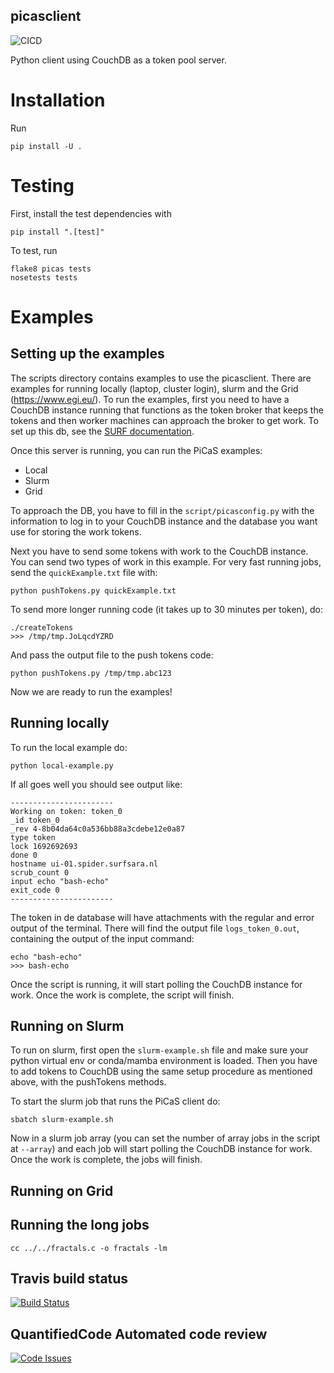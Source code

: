 picasclient
-----------

![CICD](https://github.com/sara-nl/picasclient/actions/workflows/python-app.yml/badge.svg)

Python client using CouchDB as a token pool server.

Installation
============

Run
```
pip install -U .
```

Testing
=======

First, install the test dependencies with 
```
pip install ".[test]"
```
To test, run
```
flake8 picas tests
nosetests tests
```

Examples
========

## Setting up the examples

The scripts directory contains examples to use the picasclient. There are examples for running locally (laptop, cluster login), slurm and the Grid (https://www.egi.eu/). 
To run the examples, first you need to have a CouchDB instance running that functions as the token broker that keeps the tokens and then worker machines can approach the broker to get work. To set up this db, see the [SURF documentation](https://doc.grid.surfsara.nl/en/latest/Pages/Practices/picas/picas_overview.html#picas-server-1).

Once this server is running, you can run the PiCaS examples:
 - Local
 - Slurm
 - Grid

To approach the DB, you have to fill in the `script/picasconfig.py` with the information to log in to your CouchDB instance and the database you want use for storing the work tokens.

Next you have to send some tokens with work to the CouchDB instance. You can send two types of work in this example. For very fast running jobs, send the `quickExample.txt` file with:

```
python pushTokens.py quickExample.txt
```

To send more longer running code (it takes up to 30 minutes per token), do:

```
./createTokens
>>> /tmp/tmp.JoLqcdYZRD
```

And pass the output file to the push tokens code:

```
python pushTokens.py /tmp/tmp.abc123
```

Now we are ready to run the examples!

## Running locally

To run the local example do:

```
python local-example.py
```

If all goes well you should see output like:

```
-----------------------
Working on token: token_0
_id token_0
_rev 4-8b04da64c0a536bb88a3cdebe12e0a87
type token
lock 1692692693
done 0
hostname ui-01.spider.surfsara.nl
scrub_count 0
input echo "bash-echo"
exit_code 0
-----------------------
```

The token in de database will have attachments with the regular and error output of the terminal. There will find the output file `logs_token_0.out`, containing the output of the input command:

```
echo "bash-echo"
>>> bash-echo
```

Once the script is running, it will start polling the CouchDB instance for work. Once the work is complete, the script will finish.

## Running on Slurm

To run on slurm, first open the `slurm-example.sh` file and make sure your python virtual env or conda/mamba environment is loaded.
Then you have to add tokens to CouchDB using the same setup procedure as mentioned above, with the pushTokens methods.

To start the slurm job that runs the PiCaS client do:

```
sbatch slurm-example.sh
```

Now in a slurm job array (you can set the number of array jobs in the script at `--array`) and each job will start polling the CouchDB instance for work. Once the work is complete, the jobs will finish.

## Running on Grid


## Running the long jobs

```
cc ../../fractals.c -o fractals -lm
```

## Travis build status

[![Build Status](https://travis-ci.org/sara-nl/picasclient.svg?branch=master)](https://travis-ci.org/sara-nl/picasclient)

## QuantifiedCode Automated code review  

[![Code Issues](https://www.quantifiedcode.com/api/v1/project/b54df6dfb35b4325b6104fb854a1f141/badge.svg)](https://www.quantifiedcode.com/app/project/b54df6dfb35b4325b6104fb854a1f141)
